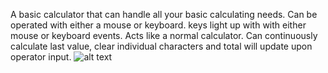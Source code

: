 
A basic calculator that can handle all your basic calculating needs. Can be operated with either a mouse or keyboard. keys light up with with either mouse or keyboard events. Acts like a normal calculator. Can continuously calculate last value, clear individual characters and total will update upon operator input.
![alt text](https://mikehopard.com/calc.png)
